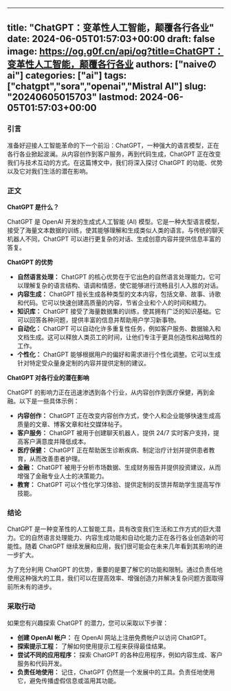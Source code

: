 
---
title: "ChatGPT：变革性人工智能，颠覆各行各业"
date: 2024-06-05T01:57:03+00:00
draft: false
image: https://og.g0f.cn/api/og?title=ChatGPT：变革性人工智能，颠覆各行各业
authors: ["naiveのai"]
categories: ["ai"]
tags: ["chatgpt","sora","openai","Mistral AI"]
slug: "20240605015703"
lastmod: 2024-06-05T01:57:03+00:00
---
### 引言

准备好迎接人工智能革命的下一个前沿：ChatGPT，一种强大的语言模型，正在各行各业掀起波澜。从内容创作到客户服务，再到代码生成，ChatGPT 正在改变我们与技术互动的方式。在这篇博文中，我们将深入探讨 ChatGPT 的功能、优势以及它对我们生活的潜在影响。

### 正文

**ChatGPT 是什么？**

ChatGPT 是 OpenAI 开发的生成式人工智能 (AI) 模型。它是一种大型语言模型，接受了海量文本数据的训练，使其能够理解和生成类似人类的语言。与传统的聊天机器人不同，ChatGPT 可以进行更复杂的对话、生成创意内容并提供信息丰富的答复。

**ChatGPT 的优势**

* **自然语言处理：** ChatGPT 的核心优势在于它出色的自然语言处理能力。它可以理解复杂的语言结构、语调和情感，使它能够进行流畅且引人入胜的对话。
* **内容生成：** ChatGPT 擅长生成各种类型的文本内容，包括文章、故事、诗歌和代码。它可以快速创建高质量的内容，节省企业和个人的时间和精力。
* **知识库：** ChatGPT 接受了海量数据集的训练，使其拥有广泛的知识基础。它可以回答各种问题，提供丰富的信息并帮助用户学习新事物。
* **自动化：** ChatGPT 可以自动化许多重复性任务，例如客户服务、数据输入和文档生成。这可以释放人类员工的时间，让他们专注于更具创造性和战略性的工作。
* **个性化：** ChatGPT 能够根据用户的偏好和需求进行个性化调整。它可以生成针对特定受众量身定制的内容并提供定制的建议。

**ChatGPT 对各行业的潜在影响**

ChatGPT 的影响力正在迅速渗透到各个行业，从内容创作到医疗保健，再到金融。以下是一些具体示例：

* **内容创作：** ChatGPT 正在改变内容创作方式，使个人和企业能够快速生成高质量的文章、博客文章和社交媒体帖子。
* **客户服务：** ChatGPT 被用于创建聊天机器人，提供 24/7 实时客户支持，提高客户满意度并降低成本。
* **医疗保健：** ChatGPT 正在帮助医生诊断疾病、制定治疗计划并提供患者教育，从而改善患者护理。
* **金融：** ChatGPT 被用于分析市场数据、生成财务报告并提供投资建议，从而增强了金融专业人士的决策能力。
* **教育：** ChatGPT 可以个性化学习体验、提供定制的反馈并帮助学生提高写作技能。

### 结论

ChatGPT 是一种变革性的人工智能工具，具有改变我们生活和工作方式的巨大潜力。它的自然语言处理能力、内容生成功能和自动化能力正在各行各业创造新的可能性。随着 ChatGPT 继续发展和应用，我们很可能会在未来几年看到其影响的进一步扩大。

为了充分利用 ChatGPT 的优势，重要的是要了解它的功能和限制。通过负责任地使用这种强大的工具，我们可以在提高效率、增强创造力并解决复杂问题方面取得前所未有的进步。

### 采取行动

如果您有兴趣探索 ChatGPT 的潜力，您可以采取以下步骤：

* **创建 OpenAI 帐户：** 在 OpenAI 网站上注册免费帐户以访问 ChatGPT。
* **探索提示工程：** 了解如何使用提示工程来获得最佳结果。
* **尝试不同的应用程序：** 探索 ChatGPT 的各种应用程序，例如内容生成、客户服务和代码开发。
* **负责任地使用：** 记住，ChatGPT 仍然是一个发展中的工具。负责任地使用它，避免传播虚假信息或滥用其功能。